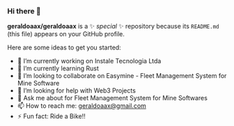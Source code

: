 ### Hi there 👋

**geraldoaax/geraldoaax** is a ✨ _special_ ✨ repository because its `README.md` (this file) appears on your GitHub profile.

Here are some ideas to get you started:

- 🔭 I’m currently working on Instale Tecnologia Ltda 
- 🌱 I’m currently learning Rust
- 👯 I’m looking to collaborate on Easymine - Fleet Management System for Mine Software
- 🤔 I’m looking for help with Web3 Projects
- 💬 Ask me about for Fleet Management System for Mine Softwares
- 📫 How to reach me: geraldoaax@gmail.com
- ⚡ Fun fact: Ride a Bike!!

